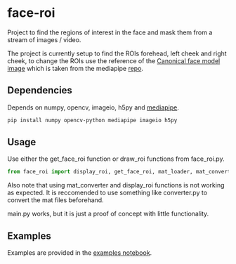 # face-roi

Project to find the regions of interest in the face and mask them from a stream of images / video.

The project is currently setup to find the ROIs forehead, left cheek and right cheek,
to change the ROIs use the reference of the [Canonical face model image](canonical_face_model_uv_viz.png) which is taken from the mediapipe [repo](https://github.com/google-ai-edge/mediapipe/blob/a908d668c730da128dfa8d9f6bd25d519d006692/mediapipe/modules/face_geometry/data/canonical_face_model_uv_visualization.png).

## Dependencies

Depends on numpy, opencv, imageio, h5py and [mediapipe](https://github.com/google-ai-edge/mediapipe).

```bash
pip install numpy opencv-python mediapipe imageio h5py
```

## Usage

Use either the get_face_roi function or draw_roi functions from face_roi.py.

```python
from face_roi import display_roi, get_face_roi, mat_loader, mat_converter
```

Also note that using mat_converter and display_roi functions is not working as expected. It is reccomended to use something like converter.py to convert the mat files beforehand.

main.py works, but it is just a proof of concept with little functionality.


## Examples

Examples are provided in the [examples notebook](example.ipynb).
